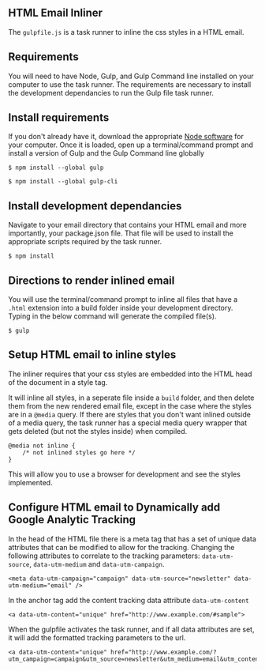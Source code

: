 ## HTML Email Inliner

The `gulpfile.js` is a task runner to inline the css styles in a HTML email.

## Requirements

You will need to have Node, Gulp, and Gulp Command line installed on your computer
to use the task runner. The requirements are necessary to install the development 
dependancies to run the Gulp file task runner.

## Install requirements

If you don't already have it, download the appropriate [Node software](https://nodejs.org/en/) for 
your computer. Once it is loaded, open up a terminal/command prompt and install a version of
Gulp and the Gulp Command line globally

```
$ npm install --global gulp
```

```
$ npm install --global gulp-cli
```

## Install development dependancies

Navigate to your email directory that contains your HTML email and more importantly, your
package.json file. That file will be used to install the appropriate scripts required by 
the task runner.

```
$ npm install
```

## Directions to render inlined email

You will use the terminal/command prompt to inline all files that have a `.html` extension into
a build folder inside your development directory. Typing in the below command will generate
the compiled file(s).


```
$ gulp
```

## Setup HTML email to inline styles

The inliner requires that your css styles are embedded into the HTML head of the document in
a style tag.

It will inline all styles, in a seperate file inside a `build` folder, and then delete them from 
the new rendered email file, except in the case where the styles are in a `@media` query. If there 
are styles that you don't want inlined outside of a media query, the task runner has a special media 
query wrapper that gets deleted (but not the styles inside) when compiled.

```
@media not inline {
	/* not inlined styles go here */
}
```

This will allow you to use a browser for development and see the styles implemented.


## Configure HTML email to Dynamically add Google Analytic Tracking

In the head of the HTML file there is a meta tag that has a set of unique data attributes
that can be modified to allow for the tracking. Changing the following attributes to correlate to the 
tracking parameters: `data-utm-source`, `data-utm-medium` and `data-utm-campaign`.

```
<meta data-utm-campaign="campaign" data-utm-source="newsletter" data-utm-medium="email" />
```

In the anchor tag add the content tracking data attribute `data-utm-content`

```
<a data-utm-content="unique" href="http://www.example.com/#sample">
```

When the gulpfile activates the task runner, and if all data attributes are set, it will add the formatted 
tracking parameters to the url.

```
<a data-utm-content="unique" href="http://www.example.com/?utm_campaign=campaign&utm_source=newsletter&utm_medium=email&utm_content=unique#sample">
```